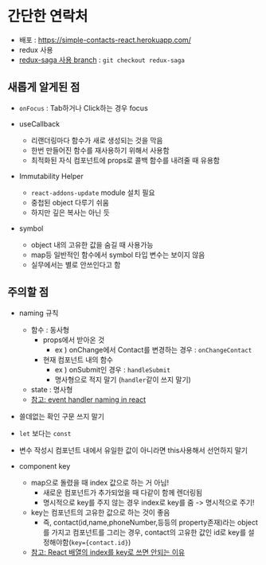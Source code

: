 # 간단한 연락처

* 배포 : https://simple-contacts-react.herokuapp.com/
* redux 사용
* [redux-saga 사용 branch](https://github.com/mong-head/simple-contacts/tree/redux-saga) : `git checkout redux-saga`

## 새롭게 알게된 점

* `onFocus` : Tab하거나 Click하는 경우 focus

* useCallback
    * 리랜더링마다 함수가 새로 생성되는 것을 막음
    * 한번 만들어진 함수를 재사용하기 위해서 사용함
    * 최적화된 자식 컴포넌트에 props로 콜백 함수를 내려줄 때 유용함

* Immutability Helper
    * `react-addons-update` module 설치 필요
    * 중첩된 object 다루기 쉬움
    * 하지만 깊은 복사는 아닌 듯

* symbol
    * object 내의 고유한 값을 숨길 때 사용가능
    * map등 일반적인 함수에서 symbol 타입 변수는 보이지 않음
    * 실무에서는 별로 안쓰인다고 함

## 주의할 점

* naming 규칙
    * 함수 : 동사형
        * props에서 받아온 것
            * ex ) onChange에서 Contact를 변경하는 경우 : ```onChangeContact```
        * 현재 컴포넌트 내의 함수
            * ex ) onSubmit인 경우 : ```handleSubmit```
            * 명사형으로 적지 말기 (```handler```같이 쓰지 말기)
    * state : 명사형
    * [참고: event handler naming in react](https://blog.sonim1.com/220)

* 쓸데없는 확인 구문 쓰지 말기

* `let` 보다는 `const`

* 변수 작성시 컴포넌트 내에서 유일한 값이 아니라면 this사용해서 선언하지 말기

* component key
    * map으로 돌렸을 때 index 값으로 하는 거 아님!
        * 새로운 컴포넌트가 추가되었을 때 다같이 함께 렌더링됨
        * 명시적으로 key를 주지 않는 경우 index로 key를 줌 -> 명시적으로 주기!
    * key는 컴포넌트의 고유한 값으로 하는 것이 좋음
        * 즉, contact(id,name,phoneNumber,등등의 property존재)라는 object를 가지고 컴포넌트를 그리는 경우, contact의 고유한 값인 id로 key를 설정해야함(```key={contact.id}```)  
    * [참고: React 배열의 index를 key로 쓰면 안되는 이유](https://medium.com/sjk5766/react-%EB%B0%B0%EC%97%B4%EC%9D%98-index%EB%A5%BC-key%EB%A1%9C-%EC%93%B0%EB%A9%B4-%EC%95%88%EB%90%98%EB%8A%94-%EC%9D%B4%EC%9C%A0-3ce48b3a18fb)  

